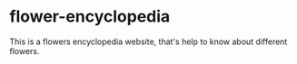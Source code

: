 # flower-encyclopedia
This is a flowers encyclopedia website, that's help to know about different flowers.
